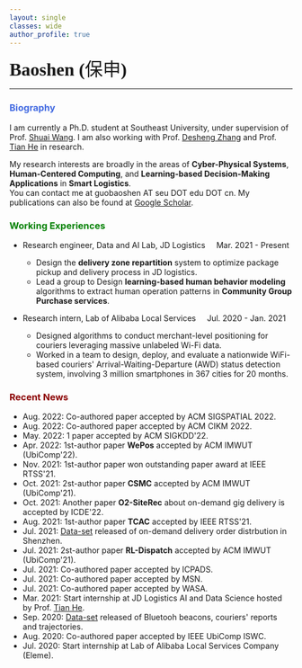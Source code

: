 ```yaml
---
layout: single
classes: wide
author_profile: true
---
```

<span lang="zh-cn">
            <font size="6" face="Times New Roman"><b>Baoshen (</b></font><font size="6" face="华文行楷">保申</font><b><font size="6" face="Times New Roman">)&nbsp;&nbsp;
            </font><font size="6" face="Times New Roman">&nbsp;&nbsp;&nbsp;&nbsp; <br></font></b></span>

***

[//]: # (**Biography**)
### <span style="color:royalBlue;font-weight:bold">Biography</span>

I am currently a Ph.D. student at Southeast University, under supervision of Prof. [Shuai Wang](https://scholar.google.com/citations?user=gfDfZqAAAAAJ&hl=zh-CN). I am also working with Prof. [Desheng Zhang](https://www.cs.rutgers.edu/~dz220/) and Prof. [Tian He](https://www-users.cs.umn.edu/~tianhe/) in research. 

My research interests are broadly in the areas of **Cyber-Physical Systems**, **Human-Centered Computing**, and **Learning-based Decision-Making Applications** in **Smart Logistics**.<br>You can contact me at guobaoshen AT seu DOT edu DOT cn.
My publications can also be found at [Google Scholar](https://scholar.google.com/citations?user=og2Z6YMAAAAJ&hl=zh-CN). 

[//]: # (**Working Experiences** )
### <span style="color:green;font-weight:bold">Working Experiences</span>

* Research engineer, Data and AI Lab, JD Logistics    &nbsp;&nbsp;&nbsp;       Mar. 2021 - Present
  * Design the **delivery zone repartition** system to optimize package pickup and delivery process in JD logistics. 
  * Lead a group to Design **learning-based human behavior modeling** algorithms to extract human operation patterns in **Community Group Purchase services**. 

* Research intern,  Lab of Alibaba Local Services    &nbsp;&nbsp;&nbsp;       Jul. 2020 - Jan. 2021
  * Designed algorithms to conduct merchant-level positioning for couriers leveraging massive unlabeled
  Wi-Fi data.
  * Worked in a team to design, deploy, and evaluate a nationwide WiFi-based couriers' Arrival-Waiting-Departure (AWD) status detection system,
  involving 3 million smartphones in 367 cities for 20 months.


### <span style="color:DarkRed;font-weight:bold">Recent News</span>

[//]: # (**Recent News**)

* Aug. 2022: Co-authored paper accepted by ACM SIGSPATIAL 2022.
* Aug. 2022: Co-authored paper accepted by ACM CIKM 2022.
* May. 2022: 1 paper accepted by ACM SIGKDD'22.
* Apr. 2022: 1st-author paper **WePos** accepted by ACM IMWUT (UbiComp'22).
* Nov. 2021: 1st-author paper won outstanding paper award at IEEE RTSS'21.
* Oct. 2021: 2st-author paper **CSMC** accepted by ACM IMWUT (UbiComp'21).
* Oct. 2021: Another paper **O2-SiteRec** about  on-demand gig delivery is accepted by ICDE'22.
* Aug. 2021: 1st-author paper **TCAC** accepted by IEEE RTSS'21.
* Jul. 2021: [Data-set](https://tianchi.aliyun.com/dataset/dataDetail?dataId=106807) released of on-demand delivery order distrbution in Shenzhen.
* Jul. 2021: 2st-author paper **RL-Dispatch** accepted by ACM IMWUT (UbiComp'21).
* Jul. 2021: Co-authored paper accepted by ICPADS.
* Jul. 2021: Co-authored paper accepted by MSN.
* Jul. 2021: Co-authored paper accepted by WASA.
* Mar. 2021: Start internship at JD Logistics AI and Data Science hosted by Prof. [Tian He](https://www-users.cs.umn.edu/~tianhe/).
* Sep. 2020: [Data-set](https://tianchi.aliyun.com/dataset/dataDetail?dataId=76359) released of Bluetooh beacons, couriers' reports and trajectories.
* Aug. 2020: Co-authored paper accepted by IEEE UbiComp ISWC.
* Jul. 2020: Start internship at Lab of Alibaba Local Services Company (Eleme).

 <script type='text/javascript' id='clustrmaps' src='//cdn.clustrmaps.com/map_v2.js?cl=ffffff&w=253&t=m&d=EQYPlw5lDg15RcgG0z_hUteyGtKKwFr6VRGHCriccuo'></script>
